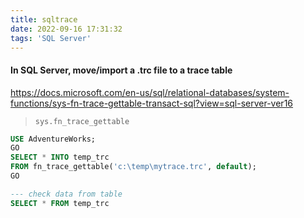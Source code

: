 ```yaml
---
title: sqltrace
date: 2022-09-16 17:31:32
tags: 'SQL Server'
---
```


#### In SQL Server, move/import a .trc file to a trace table

https://docs.microsoft.com/en-us/sql/relational-databases/system-functions/sys-fn-trace-gettable-transact-sql?view=sql-server-ver16

> `sys.fn_trace_gettable`

```SQL
USE AdventureWorks;
GO
SELECT * INTO temp_trc
FROM fn_trace_gettable('c:\temp\mytrace.trc', default);
GO

--- check data from table
SELECT * FROM temp_trc
```
